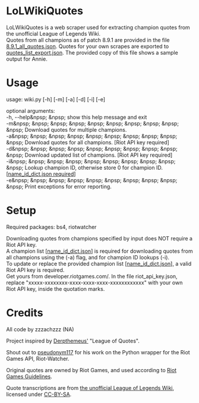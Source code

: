 # LoLWikiQuotes

LoLWikiQuotes is a web scraper used for extracting champion quotes from the unofficial League of Legends Wiki.  
Quotes from all champions as of patch 8.9.1 are provided in the file [8.9.1_all_quotes.json](https://github.com/zzzachzzz/LoLWikiQuotes/blob/master/8.9.1_all_quotes.json). Quotes for your own scrapes are exported to [quotes_list_export.json](https://github.com/zzzachzzz/LoLWikiQuotes/blob/master/quotes_list_export.json). The provided copy of this file shows a sample output for Annie.

# Usage

usage: wiki.py [-h] [-m] [-a] [-d] [-i] [-e]

optional arguments:  
  -h, --help&npsp; &npsp; show this help message and exit  
  -m&npsp; &npsp; &npsp; &npsp; &npsp; &npsp; &npsp; &npsp; &npsp; &npsp; Download quotes for multiple champions.  
  -a&npsp; &npsp; &npsp; &npsp; &npsp; &npsp; &npsp; &npsp; &npsp; &npsp; Download quotes for all champions.                        [Riot API key required]  
  -d&npsp; &npsp; &npsp; &npsp; &npsp; &npsp; &npsp; &npsp; &npsp; &npsp; Download updated list of champions.                       [Riot API key required]  
  -i&npsp; &npsp; &npsp; &npsp; &npsp; &npsp; &npsp; &npsp; &npsp; &npsp; Lookup champion ID, otherwise store 0 for champion ID.    [[name_id_dict.json required](https://github.com/zzzachzzz/LoLWikiQuotes/blob/master/name_id_dict.json)]  
  -e&npsp; &npsp; &npsp; &npsp; &npsp; &npsp; &npsp; &npsp; &npsp; &npsp; Print exceptions for error reporting.

# Setup

Required packages: bs4, riotwatcher

Downloading quotes from champions specified by input does NOT require a Riot API key.  
A champion list [[name_id_dict.json](https://github.com/zzzachzzz/LoLWikiQuotes/blob/master/name_id_dict.json)] is required for downloading quotes from all champions using the (-a) flag, and for champion ID lookups (-i).  
To update or replace the provided champion list [[name_id_dict.json](https://github.com/zzzachzzz/LoLWikiQuotes/blob/master/name_id_dict.json)], a valid Riot API key is required.  
Get yours from developer.riotgames.com/.
In the file riot_api_key.json, replace "xxxxx-xxxxxxxx-xxxx-xxxx-xxxx-xxxxxxxxxxxx" with your own Riot API key, inside the quotation marks.

# Credits

All code by zzzachzzz (NA)

Project inspired by [Derpthemeus'](https://github.com/Derpthemeus) "League of Quotes".

Shout out to [pseudonym117](https://github.com/pseudonym117) for his work on the Python wrapper for the Riot Games API, Riot-Watcher.

Original quotes are owned by Riot Games, and used according to [Riot Games Guidelines](https://www.riotgames.com/en/legal).

Quote transcriptions are from [the unofficial League of Legends Wiki](http://leagueoflegends.wikia.com/wiki/League_of_Legends_Wiki), licensed under [CC-BY-SA](http://creativecommons.org/licenses/by-sa/3.0/).